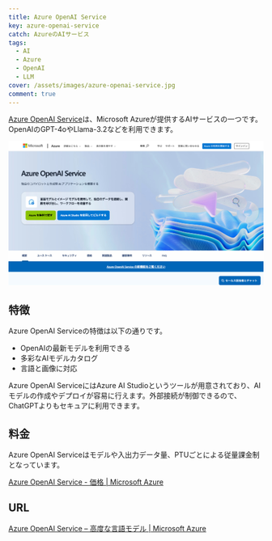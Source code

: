 ```yaml
---
title: Azure OpenAI Service
key: azure-openai-service
catch: AzureのAIサービス
tags:
  - AI
  - Azure
  - OpenAI
  - LLM
cover: /assets/images/azure-openai-service.jpg
comment: true
---
```


[Azure OpenAI Service](https://azure.microsoft.com/ja-jp/products/ai-services/openai-service)は、Microsoft Azureが提供するAIサービスの一つです。OpenAIのGPT-4oやLlama-3.2などを利用できます。

[![Azure OpenAI ServiceのWebサイト](/assets/images/azure-openai-service.jpg)](https://azure.microsoft.com/ja-jp/products/ai-services/openai-service)

<!--more-->

## 特徴

Azure OpenAI Serviceの特徴は以下の通りです。

- OpenAIの最新モデルを利用できる
- 多彩なAIモデルカタログ
- 言語と画像に対応

Azure OpenAI ServiceにはAzure AI Studioというツールが用意されており、AIモデルの作成やデプロイが容易に行えます。外部接続が制御できるので、ChatGPTよりもセキュアに利用できます。

## 料金

Azure OpenAI Serviceはモデルや入出力データ量、PTUごとによる従量課金制となっています。

[Azure OpenAI Service \- 価格 \| Microsoft Azure](https://azure.microsoft.com/ja-jp/pricing/details/cognitive-services/openai-service/#pricing)

## URL

[Azure OpenAI Service – 高度な言語モデル \| Microsoft Azure](https://azure.microsoft.com/ja-jp/products/ai-services/openai-service)
